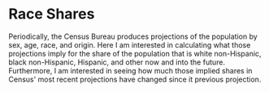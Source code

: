 # Race Shares 

Periodically, the Census Bureau produces projections of the population by sex, age, race, and origin.
Here I am interested in calculating what those projections imply for the share of the population that is white non-Hispanic, black non-Hispanic, Hispanic, and other now and into the future. Furthermore, I am interested in seeing how much those implied shares in Census' most recent projections have changed since it previous projection.

